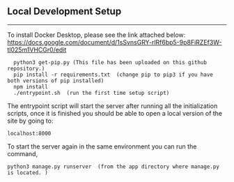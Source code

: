 ## Local Development Setup  
------------

To install Docker Desktop, please see the link attached below:
https://docs.google.com/document/d/1sSvnsGRY-rlRf6bp5-9p8FiRZEf3W-tl025m1VHCGr0/edit

```
  python3 get-pip.py (This file has been uploaded on this github repository.)
  pip install -r requirements.txt  (change pip to pip3 if you have both versions of pip installed)  
  npm install  
  ./entrypoint.sh  (run the first time setup script)  
```

The entrypoint script will start the server after running all the initialization scripts, once it is finished you should be able to open a local version of the site by going to:   
```
localhost:8000  
```

To start the server again in the same environment you can run the command,  
```
python3 manage.py runserver  (from the app directory where manage.py is located. )
```
